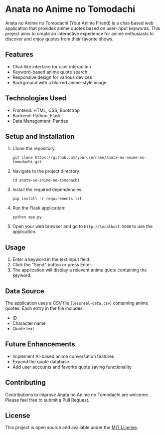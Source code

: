 # Anata no Anime no Tomodachi

Anata no Anime no Tomodachi (Your Anime Friend) is a chat-based web application that provides anime quotes based on user-input keywords. This project aims to create an interactive experience for anime enthusiasts to discover and enjoy quotes from their favorite shows.

## Features

- Chat-like interface for user interaction
- Keyword-based anime quote search
- Responsive design for various devices
- Background with a blurred anime-style image

## Technologies Used

- Frontend: HTML, CSS, Bootstrap
- Backend: Python, Flask
- Data Management: Pandas

## Setup and Installation

1. Clone the repository:
   ```
   git clone https://github.com/yourusername/anata-no-anime-no-tomodachi.git
   ```

2. Navigate to the project directory:
   ```
   cd anata-no-anime-no-tomodachi
   ```

3. Install the required dependencies:
   ```
   pip install -r requirements.txt
   ```

4. Run the Flask application:
   ```
   python app.py
   ```

5. Open your web browser and go to `http://localhost:5000` to use the application.

## Usage

1. Enter a keyword in the text input field.
2. Click the "Send" button or press Enter.
3. The application will display a relevant anime quote containing the keyword.

## Data Source

The application uses a CSV file (`lessreal-data.csv`) containing anime quotes. Each entry in the file includes:
- ID
- Character name
- Quote text

## Future Enhancements

- Implement AI-based anime conversation features
- Expand the quote database
- Add user accounts and favorite quote saving functionality

## Contributing

Contributions to improve Anata no Anime no Tomodachi are welcome. Please feel free to submit a Pull Request.

## License

This project is open source and available under the [MIT License](LICENSE).